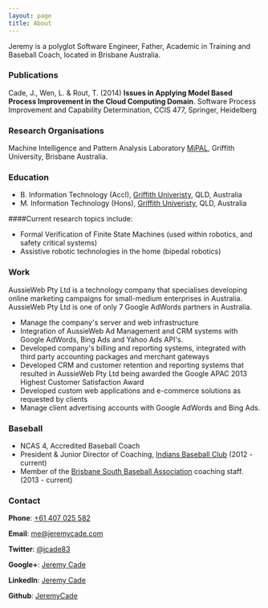 ```yaml
---
layout: page
title: About
---
```


<p class="message">
  Jeremy is a polyglot Software Engineer, Father, Academic in Training and Baseball Coach, located in Brisbane Australia. 
</p>


### Publications
Cade, J., Wen, L. & Rout, T. (2014) **Issues in Applying Model Based Process Improvement in the Cloud Computing Domain**. Software Process Improvement and Capability Determination, CCIS 477, Springer, Heidelberg

### Research Organisations
Machine Intelligence and Pattern Analysis Laboratory [MiPAL](http://www.mipal.net.au), Griffith University, Brisbane Australia.

### Education
- B. Information Technology (Accl), [Griffith Univeristy](http://www.griffith.edu.au), QLD, Australia
- M. Information Technology (Hons), [Griffith Univeristy](http://www.griffith.edu.au), QLD, Australia

####Current research topics include:
- Formal Verification of Finite State Machines (used within robotics, and safety critical systems) 
- Assistive robotic technologies in the home (bipedal robotics)

### Work 
AussieWeb Pty Ltd is a technology company that specialises developing online marketing campaigns for small-medium enterprises in Australia. AussieWeb Pty Ltd is one of only 7 Google AdWords partners in Australia. 

- Manage the company's server and web infrastructure
- Integration of AussieWeb Ad Management and CRM systems with Google AdWords, Bing Ads and Yahoo Ads API's.
- Developed company's billing and reporting systems, integrated with third party accounting packages and merchant gateways
- Developed CRM and customer retention and reporting systems that resulted in AussieWeb Pty Ltd being awarded the Google APAC 2013 Highest Customer Satisfaction Award
- Developed custom web applications and e-commerce solutions as requested by clients
- Manage client advertising accounts with Google AdWords and Bing Ads.


### Baseball
- NCAS 4, Accredited Baseball Coach
- President & Junior Director of Coaching, [Indians Baseball Club](http://www.indians.org.au) (2012 - current)
- Member of the [Brisbane South Baseball Association](http://bsba.baseball.com.au) coaching staff. (2013 - current) 

### Contact
**Phone**: [+61 407 025 582](tel://+61407025582)

**Email**: [me@jeremycade.com](mailto://me@jeremycade.com)

**Twitter**: [@jcade83](https://twitter.com/jcade83)

**Google+**: [Jeremy Cade](https://plus.google.com/+JeremyCade/)

**LinkedIn**: [Jeremy Cade]()

**Github**: [JeremyCade](https://github.com/JeremyCade)